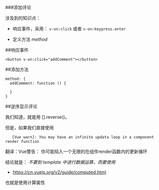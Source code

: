 ###添加评论

涉及到的知识点：

- 响应事件，采用： ```v-on:click``` 或者 ```v-on:keypress.enter```

- 定义方法 *method*


##响应事件

```
<button v-on:click="addComment"></button>
```

##添加方法

```
method: {
  addComment: function () {

  }
}
```


##逆序显示评论

我们知道，就是用 [].reverse()。

但是，如果我们直接使用

```
   [Vue warn]: You may have an infinite updata loop in a component render function

```

翻译：Vue警告： 你可能陷入一个无限的在组件render函数内的更新循环

结论就是： *不要到 template 中进行数据运算，而要使用*

- https://cn.vuejs.org/v2/guide/computed.html

也就是使用计算属性
